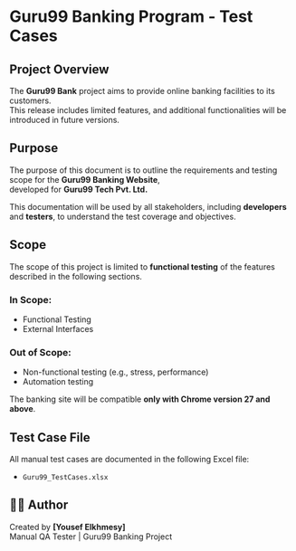 # Guru99 Banking Program - Test Cases

## Project Overview
The **Guru99 Bank** project aims to provide online banking facilities to its customers.  
This release includes limited features, and additional functionalities will be introduced in future versions.

## Purpose
The purpose of this document is to outline the requirements and testing scope for the **Guru99 Banking Website**,  
developed for **Guru99 Tech Pvt. Ltd.**

This documentation will be used by all stakeholders, including **developers** and **testers**, to understand the test coverage and objectives.

## Scope
The scope of this project is limited to **functional testing** of the features described in the following sections.

### In Scope:
- Functional Testing  
- External Interfaces  

### Out of Scope:
- Non-functional testing (e.g., stress, performance)  
- Automation testing  

The banking site will be compatible **only with Chrome version 27 and above**.

## Test Case File
All manual test cases are documented in the following Excel file:
- `Guru99_TestCases.xlsx`

## 👩‍💻 Author
Created by **[Yousef Elkhmesy]**  
Manual QA Tester | Guru99 Banking Project
